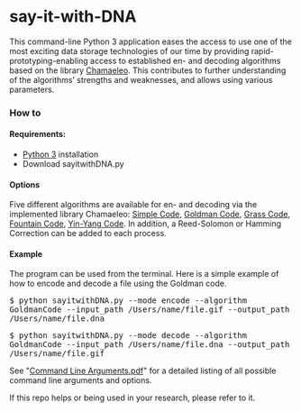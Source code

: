 # say-it-with-DNA
This command-line Python 3 application eases the access to use one of the most exciting data storage technologies of our time by providing rapid-prototyping-enabling access to established en- and decoding algorithms based on the library [Chamaeleo](https://github.com/ntpz870817/Chamaeleo). This contributes to further understanding of the algorithms’ strengths and weaknesses, and allows using various parameters.

### How to
#### Requirements: 
   * [Python 3](https://www.python.org/downloads/) installation
   * Download sayitwithDNA.py


#### Options
Five different algorithms are available for en- and decoding via the implemented library Chamaeleo: 
[Simple Code](https://www.researchgate.net/profile/George_Church/publication/230698422_Next-Generation_Digital_Information_Storage_in_DNA/links/550c03e60cf2b2450b4e5103/Next-Generation-Digital-Information-Storage-in-DNA.pdf), [Goldman Code](https://www.nature.com/articles/nature11875), [Grass Code](https://www.researchgate.net/publication/272029638_Robust_Chemical_Preservation_of_Digital_Information_on_DNA_in_Silica_with_Error-Correcting_Codes), [Fountain Code](https://www.biorxiv.org/content/10.1101/074237v4.full.pdf), [Yin-Yang Code](https://www.biorxiv.org/content/biorxiv/early/2020/02/20/829721.full.pdf). 
In addition, a Reed-Solomon or Hamming Correction can be added to each process.

#### Example

The program can be used from the terminal. Here is a simple example of how to encode and decode a file using the Goldman code.

<samp>$ python sayitwithDNA.py --mode encode --algorithm GoldmanCode --input_path /Users/name/file.gif --output_path /Users/name/file.dna

<samp>$ python sayitwithDNA.py --mode decode --algorithm GoldmanCode --input_path /Users/name/file.dna --output_path /Users/name/file.gif


See "[Command Line Arguments.pdf](https://github.com/DNA-project/say-it-with-DNA/blob/master/Command%20Line%20Arguments.pdf)" for a detailed listing of all possible command line arguments and options.



If this repo helps or being used in your research, please refer to it.

